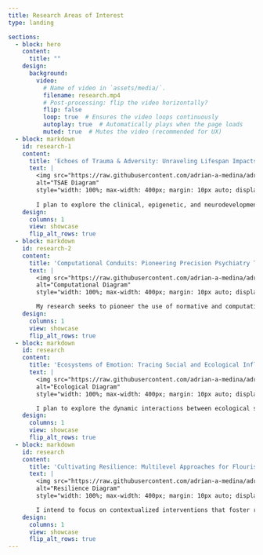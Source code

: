 ```yaml
---
title: Research Areas of Interest
type: landing

sections:
  - block: hero
    content:
      title: ""
    design:
      background:
        video:
          # Name of video in `assets/media/`.
          filename: research.mp4
          # Post-processing: flip the video horizontally?
          flip: false
          loop: true  # Ensures the video loops continuously
          autoplay: true  # Automatically plays when the page loads
          muted: true  # Mutes the video (recommended for UX)
  - block: markdown
    id: research-1
    content:
      title: 'Echoes of Trauma & Adversity: Unraveling Lifespan Impacts in Neurodevelopment and Epigenetics'
      text: | 
        <img src="https://raw.githubusercontent.com/adrian-a-medina/adrian-a-medina.github.io/main/assets/media/TSAE-Model.svg" 
        alt="TSAE Diagram"
        style="width: 100%; max-width: 400px; margin: 10px auto; display: block;">
      
        I plan to explore the clinical, epigenetic, and neurodevelopmental impacts of adverse and traumatic experiences, focusing on how dimensions of threat, deprivation, and unpredictability influence individuals from perinatal stages through young adulthood. My goal is to investigate the intricate relationships between traumatic/adverse experiences and long-term health outcomes, aiming to unravel the complex interplay of biological, psychological, and social factors that shape mental and physical health. As I prepare to enter a PhD program, my research will seek to illuminate these crucial intersections, contributing to a more comprehensive understanding of how early life stressors impact lifelong health and well-being.
    design:
      columns: 1
      view: showcase
      flip_alt_rows: true
  - block: markdown
    id: research-2
    content:
      title: 'Computational Conduits: Pioneering Precision Psychiatry Through Advanced Modeling'
      text: | 
        <img src="https://raw.githubusercontent.com/adrian-a-medina/adrian-a-medina.github.io/main/assets/media/CP-Model.svg" 
        alt="Computational Diagram"
        style="width: 100%; max-width: 400px; margin: 10px auto; display: block;">

        My research seeks to pioneer the use of normative and computational modeling to revolutionize the field of precision psychiatry. By integrating advanced neuroimaging techniques with behavioral and epigenetic data, I aim to develop refined models that predict individual mental health outcomes with unprecedented accuracy. This approach will not only improve our understanding of psychiatric disorders but also tailor interventions to the unique biological profile of each patient. Through this innovative research, I plan to contribute to the creation of more personalized and effective psychiatric treatments, thereby transforming how mental health care is approached and administered.
    design:
      columns: 1
      view: showcase
      flip_alt_rows: true
  - block: markdown
    id: research
    content:
      title: 'Ecosystems of Emotion: Tracing Social and Ecological Influences on Development'
      text: | 
        <img src="https://raw.githubusercontent.com/adrian-a-medina/adrian-a-medina.github.io/main/assets/media/Eco-Model.svg" 
        alt="Ecological Diagram"
        style="width: 100%; max-width: 400px; margin: 10px auto; display: block;">

        I plan to explore the dynamic interactions between ecological systems and social determinants of health, focusing on how they influence emotional processing mechanisms from perinatal stages through young adulthood. My research will delve into understanding the complex effects of environmental and social factors on emotional health, aiming to identify intervention strategies that effectively mitigate adverse effects and enhance developmental trajectories. This area of study seeks to provide deep insights into how varied ecological and social contexts contribute to emotional wellbeing, paving the way for innovative, targeted approaches that support sustained emotional growth and resilience.
    design:
      columns: 1
      view: showcase
      flip_alt_rows: true
  - block: markdown
    id: research
    content:
      title: 'Cultivating Resilience: Multilevel Approaches for Flourishing in Oppressed Communities'
      text: | 
        <img src="https://raw.githubusercontent.com/adrian-a-medina/adrian-a-medina.github.io/main/assets/media/Res-Model.svg" 
        alt="Resilience Diagram"
        style="width: 100%; max-width: 400px; margin: 10px auto; display: block;">

        I intend to focus on contextualized interventions that foster resilience, thriving, and flourishing among oppressed communities, utilizing strategies that engage at the structural, community, and individual levels. My research will examine the effectiveness of these comprehensive interventions, particularly how they meet the unique challenges faced by these communities to promote sustainable growth and well-being. I am especially interested in exploring the potential of psychoeducation, psychotherapy, & psychedelic therapeutics as transformative tools for personal development and mental health at the individual level. Through my doctoral studies, I aspire to contribute significantly to the development and refinement of interventions that not only address but also transcend the adversities faced by oppressed populations.
    design:
      columns: 1
      view: showcase
      flip_alt_rows: true
---
```

